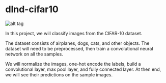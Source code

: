# dlnd-cifar10

![alt tag](http://http://karpathy.github.io/assets/cifar_preview.png)

In this project, we will classify images from the CIFAR-10 dataset.

The dataset consists of airplanes, dogs, cats, and other objects. The dataset will need to be preprocessed, then train a convolutional neural network on all the samples.

We will normalize the images, one-hot encode the labels, build a convolutional layer, max pool layer, and fully connected layer. At then end, we will see their predictions on the sample images.
